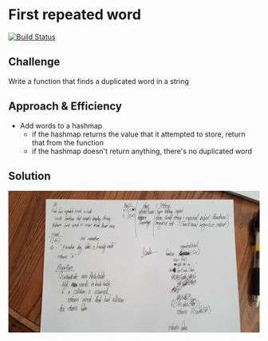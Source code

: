 # First repeated word
[![Build Status](https://travis-ci.com/shiratap/data-structures-and-algorithms.svg?branch=master)](https://travis-ci.com/shiratap/data-structures-and-algorithms)

## Challenge
Write a function that finds a duplicated word in a string

## Approach & Efficiency
* Add words to a hashmap
  * if the hashmap returns the value that it attempted to store, return that from the function
  * if the hashmap doesn't return anything, there's no duplicated word

## Solution
![Repeated Word](../assets/repeatedWord.jpg)
